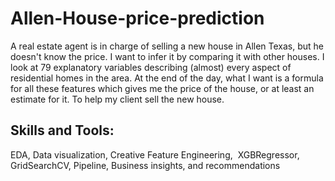 # Allen-House-price-prediction

A real estate agent is in charge of selling a new house in Allen Texas, but he doesn't know the price. I want to infer it by comparing it with other houses. I look at 79 explanatory variables describing (almost) every aspect of residential homes in the area. At the end of the day, what I want is a formula for all these features which gives me the price of the house, or at least an estimate for it. To help my client sell the new house.


## Skills and Tools:

EDA, Data visualization, Creative Feature Engineering,  XGBRegressor,  GridSearchCV, Pipeline, Business insights, and recommendations
